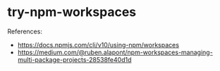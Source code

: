 # try-npm-workspaces


References:

- https://docs.npmjs.com/cli/v10/using-npm/workspaces
- https://medium.com/@ruben.alapont/npm-workspaces-managing-multi-package-projects-28538fe40d1d
